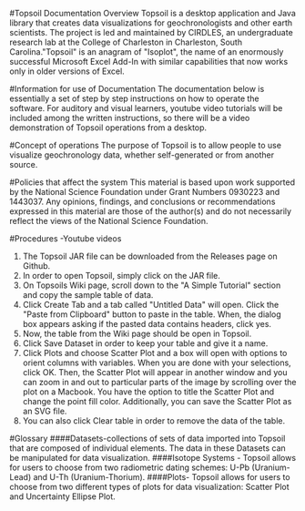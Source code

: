 #Topsoil Documentation Overview
Topsoil is a desktop application and Java library that creates data visualizations for geochronologists and other earth scientists. 
The project is led and maintained by CIRDLES, an undergraduate research lab at the College of Charleston in Charleston, South Carolina."Topsoil" is an anagram of "Isoplot", the name of an enormously successful Microsoft Excel Add-In with similar capabilities that now works only in older versions of Excel.



#Information for use of Documentation
The documentation below is essentially a set of step by step instructions on how to operate the software. For auditory and visual learners, youtube video tutorials will be included among the written instructions, so there will be a video demonstration of Topsoil operations from a desktop.

#Concept of operations
The purpose of Topsoil is to allow people to use visualize geochronology data, whether self-generated or from another source. 
	
#Policies that affect the system
This material is based upon work supported by the National Science Foundation under Grant Numbers 0930223 and 1443037.
  Any opinions, findings, and conclusions or recommendations expressed in this material are those of the author(s) and do
  not necessarily reflect the views of the National Science Foundation.
	
#Procedures
  -Youtube videos
  
1. The Topsoil JAR file can be downloaded from the Releases page on Github.
1. In order to open Topsoil, simply click on the JAR file.
1. On Topsoils Wiki page, scroll down to the "A Simple Tutorial" section and copy the sample table of data.
1. Click Create Tab and a tab called "Untitled Data" will open. Click the "Paste from Clipboard" button to paste in the table. When, the dialog box appears asking if the pasted data contains headers, click yes.
1. Now, the table from the Wiki page should be open in Topsoil.
1. Click Save Dataset in order to keep your table and give it a name.
1. Click Plots and choose Scatter Plot and a box will open with options to orient columns with variables. When you are done with your selections, click OK. Then, the Scatter Plot will appear in another window and you can zoom in and out to particular parts of the image by scrolling over the plot on a Macbook. You have the option to title the Scatter Plot and change the point fill color. Additionally, you can save the Scatter Plot as an SVG file.
1. You can also click Clear table in order to remove the data of the table.

#Glossary
####Datasets-collections of sets of data imported into Topsoil that are composed of individual elements. The data in these Datasets can be manipulated for data visualization.
####Isotope Systems - Topsoil allows for users to choose from two radiometric dating schemes: U-Pb (Uranium-Lead) and U-Th (Uranium-Thorium).
####Plots- Topsoil allows for users to choose from two different types of plots for data visualization: Scatter Plot and Uncertainty Ellipse Plot.
